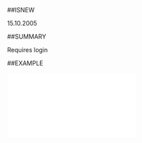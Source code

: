 
##ISNEW

15.10.2005


##SUMMARY

Requires login


##EXAMPLE



![](..\..\Examples\vbs\SOSettings.SaintEnabled.vbs.txt)

